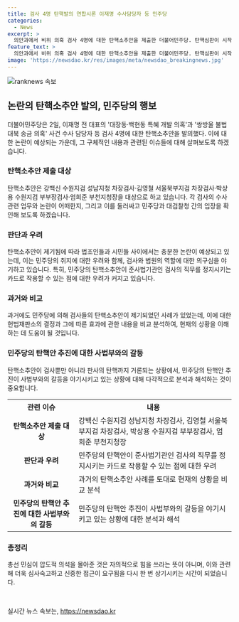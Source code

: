 ```yaml
---
title: 검사 4명 탄핵발의 연합시론 이재명 수사담당자 등 민주당
categories:
  - News
excerpt: >
  의안과에서 비위 의혹 검사 4명에 대한 탄핵소추안을 제출한 더불어민주당. 탄핵심판이 시작되는 건 아니지만, 과반의석의 제1야당이 발의한 것은 사실상 탄핵안 통과가 기정사실. 민주당은 정치검찰 비판과 수사담당자에 대한 탄핵소추안 주장하지만, 이는 수긍하기 힘든 것으로 여겨짐. 검사들을 향한 이러한 탄핵안은 법 원칙을 흔들고 있다는 비판을 받고 있음. 만일 가결된다면 해당 검사의 업무가 중단되어 수사 진행에 차질이 예상됨.
feature_text: >
  의안과에서 비위 의혹 검사 4명에 대한 탄핵소추안을 제출한 더불어민주당. 탄핵심판이 시작되는 건 아니지만, 과반의석의 제1야당이 발의한 것은 사실상 탄핵안 통과가 기정사실. 민주당은 정치검찰 비판과 수사담당자에 대한 탄핵소추안 주장하지만, 이는 수긍하기 힘든 것으로 여겨짐. 검사들을 향한 이러한 탄핵안은 법 원칙을 흔들고 있다는 비판을 받고 있음. 만일 가결된다면 해당 검사의 업무가 중단되어 수사 진행에 차질이 예상됨.
image: 'https://newsdao.kr/res/images/meta/newsdao_breakingnews.jpg'
---
```


<p><img src="https://newsdao.kr/res/images/meta/newsdao_breakingnews.jpg" alt="ranknews 속보" /></p>

<h2 data-ke-size="size26">논란의 탄핵소추안 발의, 민주당의 행보</h2>

<p data-ke-size="size16">더불어민주당은 2일, 이재명 전 대표의 '대장동·백현동 특혜 개발 의혹'과 '쌍방울 불법 대북 송금 의혹' 사건 수사 담당자 등 검사 4명에 대한 탄핵소추안을 발의했다. 이에 대한 논란이 예상되는 가운데, 그 구체적인 내용과 관련된 이슈들에 대해 살펴보도록 하겠습니다.</p>

<h3 data-ke-size="size24">탄핵소추안 제출 대상</h3>

<p data-ke-size="size16">탄핵소추안은 강백신 수원지검 성남지청 차장검사·김영철 서울북부지검 차장검사·박상용 수원지검 부부장검사·엄희준 부천지청장을 대상으로 하고 있습니다. 각 검사의 수사 관련 업무와 논란이 어떠한지, 그리고 이를 둘러싸고 민주당과 대검찰청 간의 입장을 확인해 보도록 하겠습니다.</p>

<h3 data-ke-size="size24">판단과 우려</h3>

<p data-ke-size="size16">탄핵소추안이 제기됨에 따라 법조인들과 시민들 사이에서는 충분한 논란이 예상되고 있는데, 이는 민주당의 취지에 대한 우려와 함께, 검사와 법원의 역할에 대한 의구심을 야기하고 있습니다. 특히, 민주당의 탄핵소추안이 준사법기관인 검사의 직무를 정지시키는 카드로 작용할 수 있는 점에 대한 우려가 커지고 있습니다.</p>

<h3 data-ke-size="size24">과거와 비교</h3>

<p data-ke-size="size16">과거에도 민주당에 의해 검사들의 탄핵소추안이 제기되었던 사례가 있었는데, 이에 대한 헌법재판소의 결정과 그에 따른 효과에 관한 내용을 비교 분석하여, 현재의 상황을 이해하는 데 도움이 될 것입니다.</p>

<h3 data-ke-size="size24">민주당의 탄핵안 추진에 대한 사법부와의 갈등</h3>

<p data-ke-size="size16">탄핵소추안이 검사뿐만 아니라 판사의 탄핵까지 거론되는 상황에서, 민주당의 탄핵안 추진이 사법부와의 갈등을 야기시키고 있는 상황에 대해 다각적으로 분석과 해석하는 것이 중요합니다.</p>

<table>
    <tr>
        <th>관련 이슈</th>
        <th>내용</th>
    </tr>
    <tr>
        <td style="text-align: center; height: 17px;"><b>탄핵소추안 제출 대상</b></td>
        <td>강백신 수원지검 성남지청 차장검사, 김영철 서울북부지검 차장검사, 박상용 수원지검 부부장검사, 엄희준 부천지청장</td>
    </tr>
    <tr>
        <td style="text-align: center; height: 17px;"><b>판단과 우려</b></td>
        <td>민주당의 탄핵안이 준사법기관인 검사의 직무를 정지시키는 카드로 작용할 수 있는 점에 대한 우려</td>
    </tr>
    <tr>
        <td style="text-align: center; height: 17px;"><b>과거와 비교</b></td>
        <td>과거의 탄핵소추안 사례를 토대로 현재의 상황을 비교 분석</td>
    </tr>
    <tr>
        <td style="text-align: center; height: 17px;"><b>민주당의 탄핵안 추진에 대한 사법부와의 갈등</b></td>
        <td>민주당의 탄핵안 추진이 사법부와의 갈등을 야기시키고 있는 상황에 대한 분석과 해석</td>
    </tr>
</table>

<h3 data-ke-size="size24">총정리</h3>

<p data-ke-size="size16">총선 민심이 압도적 의석을 몰아준 것은 자의적으로 힘을 쓰라는 뜻이 아니며, 이와 관련해 더욱 심사숙고하고 신중한 접근이 요구됨을 다시 한 번 상기시키는 시간이 되었습니다.</p>

<p data-ke-size="size16">&nbsp;</p>
실시간 뉴스 속보는, <a href="https://newsdao.kr" rel="dofollow">https://newsdao.kr</a>


